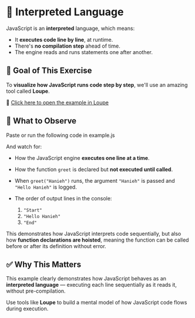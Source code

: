# 🧪 Interpreted Language

JavaScript is an **interpreted** language, which means:

- It **executes code line by line**, at runtime.
- There's **no compilation step** ahead of time.
- The engine reads and runs statements one after another.

## 🎯 Goal of This Exercise

To **visualize how JavaScript runs code step by step**, we'll use an amazing tool called **Loupe**.

🔗 [Click here to open the example in Loupe](https://latentflip.com/loupe)

## 👀 What to Observe

Paste or run the following code in example.js

And watch for:

- How the JavaScript engine **executes one line at a time**.
- How the function `greet` is declared but **not executed until called**.
- When `greet("Hanieh")` runs, the argument `"Hanieh"` is passed and `"Hello Hanieh"` is logged.
- The order of output lines in the console:

  1. `"Start"`
  2. `"Hello Hanieh"`
  3. `"End"`

This demonstrates how JavaScript interprets code sequentially, but also how **function declarations are hoisted**, meaning the function can be called before or after its definition without error.

## ✅ Why This Matters

This example clearly demonstrates how JavaScript behaves as an **interpreted language** — executing each line sequentially as it reads it, without pre-compilation.

Use tools like **Loupe** to build a mental model of how JavaScript code flows during execution.
